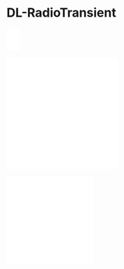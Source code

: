 # DL-RadioTransient
<kbd>![2D1Dcrop](https://github.com/bjmch/DL-RadioTransient/blob/master/gif/1/12/Noise0/2D1D/animationTrans_31_250.gif)</kbd>

<kbd>![2D1D](https://github.com/bjmch/DL-RadioTransient/blob/master/gif/1/12/Noise0/2D1D/animation.gif)</kbd>


<kbd><img src="https://github.com/bjmch/DL-RadioTransient/blob/master/gif/1/12/Noise0/2D1D/animation.gif" width="200" height="200"/></kbd>
